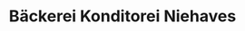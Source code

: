 ---
title: "Bäckerei Konditorei Niehaves"
url: /wickede-ruhr/baeckerei-konditorei-niehaves/
shop: Bäckerei
---
